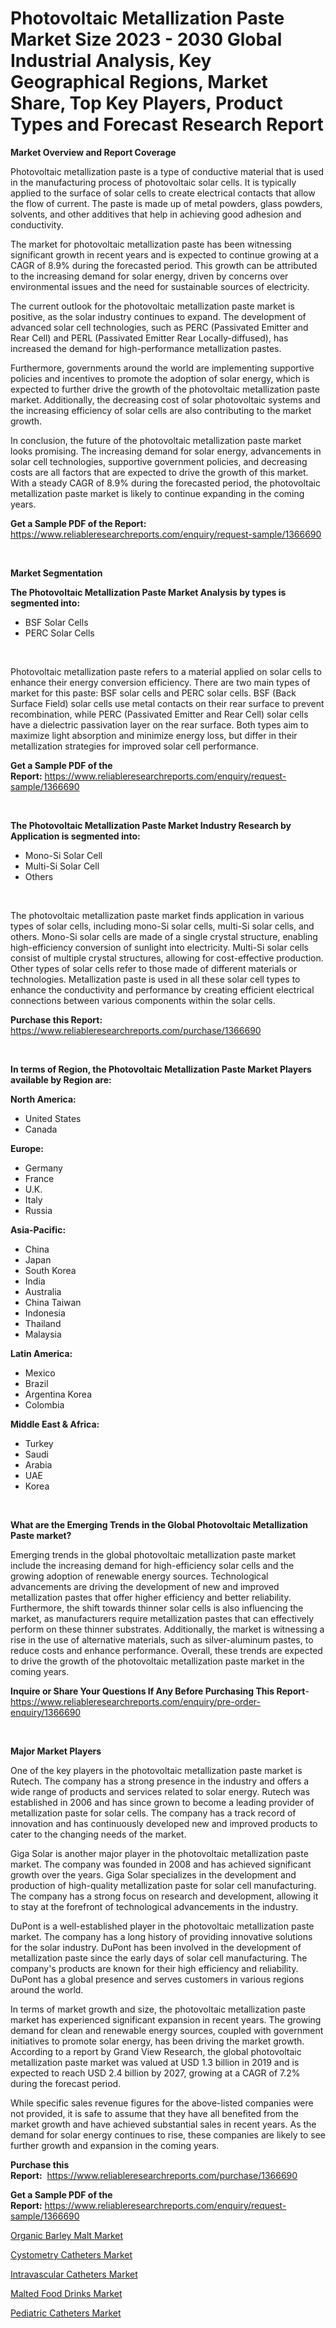 <p><h1>Photovoltaic Metallization Paste Market Size 2023 - 2030 Global Industrial Analysis, Key Geographical Regions, Market Share, Top Key Players, Product Types and Forecast Research Report</h1></p><p><strong>Market Overview and Report Coverage</strong></p>
<p><p>Photovoltaic metallization paste is a type of conductive material that is used in the manufacturing process of photovoltaic solar cells. It is typically applied to the surface of solar cells to create electrical contacts that allow the flow of current. The paste is made up of metal powders, glass powders, solvents, and other additives that help in achieving good adhesion and conductivity.</p><p>The market for photovoltaic metallization paste has been witnessing significant growth in recent years and is expected to continue growing at a CAGR of 8.9% during the forecasted period. This growth can be attributed to the increasing demand for solar energy, driven by concerns over environmental issues and the need for sustainable sources of electricity.</p><p>The current outlook for the photovoltaic metallization paste market is positive, as the solar industry continues to expand. The development of advanced solar cell technologies, such as PERC (Passivated Emitter and Rear Cell) and PERL (Passivated Emitter Rear Locally-diffused), has increased the demand for high-performance metallization pastes.</p><p>Furthermore, governments around the world are implementing supportive policies and incentives to promote the adoption of solar energy, which is expected to further drive the growth of the photovoltaic metallization paste market. Additionally, the decreasing cost of solar photovoltaic systems and the increasing efficiency of solar cells are also contributing to the market growth.</p><p>In conclusion, the future of the photovoltaic metallization paste market looks promising. The increasing demand for solar energy, advancements in solar cell technologies, supportive government policies, and decreasing costs are all factors that are expected to drive the growth of this market. With a steady CAGR of 8.9% during the forecasted period, the photovoltaic metallization paste market is likely to continue expanding in the coming years.</p></p>
<p><strong>Get a Sample PDF of the Report:</strong> <a href="https://www.reliableresearchreports.com/enquiry/request-sample/1366690">https://www.reliableresearchreports.com/enquiry/request-sample/1366690</a></p>
<p>&nbsp;</p>
<p><strong>Market Segmentation</strong></p>
<p><strong>The Photovoltaic Metallization Paste Market Analysis by types is segmented into:</strong></p>
<p><ul><li>BSF Solar Cells</li><li>PERC Solar Cells</li></ul></p>
<p>&nbsp;</p>
<p><p>Photovoltaic metallization paste refers to a material applied on solar cells to enhance their energy conversion efficiency. There are two main types of market for this paste: BSF solar cells and PERC solar cells. BSF (Back Surface Field) solar cells use metal contacts on their rear surface to prevent recombination, while PERC (Passivated Emitter and Rear Cell) solar cells have a dielectric passivation layer on the rear surface. Both types aim to maximize light absorption and minimize energy loss, but differ in their metallization strategies for improved solar cell performance.</p></p>
<p><strong>Get a Sample PDF of the Report:</strong>&nbsp;<a href="https://www.reliableresearchreports.com/enquiry/request-sample/1366690">https://www.reliableresearchreports.com/enquiry/request-sample/1366690</a></p>
<p>&nbsp;</p>
<p><strong>The Photovoltaic Metallization Paste Market Industry Research by Application is segmented into:</strong></p>
<p><ul><li>Mono-Si Solar Cell</li><li>Multi-Si Solar Cell</li><li>Others</li></ul></p>
<p>&nbsp;</p>
<p><p>The photovoltaic metallization paste market finds application in various types of solar cells, including mono-Si solar cells, multi-Si solar cells, and others. Mono-Si solar cells are made of a single crystal structure, enabling high-efficiency conversion of sunlight into electricity. Multi-Si solar cells consist of multiple crystal structures, allowing for cost-effective production. Other types of solar cells refer to those made of different materials or technologies. Metallization paste is used in all these solar cell types to enhance the conductivity and performance by creating efficient electrical connections between various components within the solar cells.</p></p>
<p><strong>Purchase this Report:</strong>&nbsp; <a href="https://www.reliableresearchreports.com/purchase/1366690">https://www.reliableresearchreports.com/purchase/1366690</a></p>
<p>&nbsp;</p>
<p><strong>In terms of Region, the Photovoltaic Metallization Paste Market Players available by Region are:</strong></p>
<p>
    <p> <strong> North America: </strong>
        <ul>
            <li>United States</li>
            <li>Canada</li>
        </ul>
        </p> 
    <p> <strong> Europe: </strong>
        <ul>
            <li>Germany</li>
            <li>France</li>
            <li>U.K.</li>
            <li>Italy</li>
            <li>Russia</li>
        </ul>
        </p> 
    <p> <strong> Asia-Pacific: </strong>
        <ul>
            <li>China</li>
            <li>Japan</li>
            <li>South Korea</li>
            <li>India</li>
            <li>Australia</li>
            <li>China Taiwan</li>
            <li>Indonesia</li>
            <li>Thailand</li>
            <li>Malaysia</li>
        </ul>
        </p> 
    <p> <strong> Latin America: </strong>
        <ul>
            <li>Mexico</li>
            <li>Brazil</li>
            <li>Argentina Korea</li>
            <li>Colombia</li>
        </ul>
        </p> 
    <p> <strong> Middle East & Africa: </strong>
        <ul>
            <li>Turkey</li>
            <li>Saudi</li>
            <li>Arabia</li>
            <li>UAE</li>
            <li>Korea</li>
        </ul>
    </p>
    </p>
<p>&nbsp;</p>
<p><strong>What are the Emerging Trends in the Global Photovoltaic Metallization Paste market?</strong></p>
<p><p>Emerging trends in the global photovoltaic metallization paste market include the increasing demand for high-efficiency solar cells and the growing adoption of renewable energy sources. Technological advancements are driving the development of new and improved metallization pastes that offer higher efficiency and better reliability. Furthermore, the shift towards thinner solar cells is also influencing the market, as manufacturers require metallization pastes that can effectively perform on these thinner substrates. Additionally, the market is witnessing a rise in the use of alternative materials, such as silver-aluminum pastes, to reduce costs and enhance performance. Overall, these trends are expected to drive the growth of the photovoltaic metallization paste market in the coming years.</p></p>
<p><strong>Inquire or Share Your Questions If Any Before Purchasing This Report</strong>- <a href="https://www.reliableresearchreports.com/enquiry/pre-order-enquiry/1366690">https://www.reliableresearchreports.com/enquiry/pre-order-enquiry/1366690</a></p>
<p>&nbsp;</p>
<p><strong>Major Market Players</strong></p>
<p><p>One of the key players in the photovoltaic metallization paste market is Rutech. The company has a strong presence in the industry and offers a wide range of products and services related to solar energy. Rutech was established in 2006 and has since grown to become a leading provider of metallization paste for solar cells. The company has a track record of innovation and has continuously developed new and improved products to cater to the changing needs of the market.</p><p>Giga Solar is another major player in the photovoltaic metallization paste market. The company was founded in 2008 and has achieved significant growth over the years. Giga Solar specializes in the development and production of high-quality metallization paste for solar cell manufacturing. The company has a strong focus on research and development, allowing it to stay at the forefront of technological advancements in the industry.</p><p>DuPont is a well-established player in the photovoltaic metallization paste market. The company has a long history of providing innovative solutions for the solar industry. DuPont has been involved in the development of metallization paste since the early days of solar cell manufacturing. The company's products are known for their high efficiency and reliability. DuPont has a global presence and serves customers in various regions around the world.</p><p>In terms of market growth and size, the photovoltaic metallization paste market has experienced significant expansion in recent years. The growing demand for clean and renewable energy sources, coupled with government initiatives to promote solar energy, has been driving the market growth. According to a report by Grand View Research, the global photovoltaic metallization paste market was valued at USD 1.3 billion in 2019 and is expected to reach USD 2.4 billion by 2027, growing at a CAGR of 7.2% during the forecast period.</p><p>While specific sales revenue figures for the above-listed companies were not provided, it is safe to assume that they have all benefited from the market growth and have achieved substantial sales in recent years. As the demand for solar energy continues to rise, these companies are likely to see further growth and expansion in the coming years.</p></p>
<p><strong>Purchase this Report:</strong>&nbsp;&nbsp;<a href="https://www.reliableresearchreports.com/purchase/1366690">https://www.reliableresearchreports.com/purchase/1366690</a></p>
<p></p>
<p><strong>Get a Sample PDF of the Report:</strong>&nbsp;<a href="https://www.reliableresearchreports.com/enquiry/request-sample/1366690">https://www.reliableresearchreports.com/enquiry/request-sample/1366690</a></p>
<p><p><a href="https://github.com/Chiragrp25/Market-Research-Report-List-1/blob/main/organic-barley-malt-market.md">Organic Barley Malt Market</a></p><p><a href="https://issuu.com/reportprime-2/docs/cystometry-catheters-market-size-2030.pptx?fr=xKAE9_zU1NQ">Cystometry Catheters Market</a></p><p><a href="https://medium.com/@emilywest91/intravascular-catheters-market-size-cagr-trends-2024-2030-558c0f81560b">Intravascular Catheters Market</a></p><p><a href="https://www.linkedin.com/pulse/malted-food-drinks-market-research-report-unlocks-analysis-7dmkc/">Malted Food Drinks Market</a></p><p><a href="https://medium.com/@joycelucas56/pediatric-catheters-market-size-cagr-trends-2024-2030-9626ce0414bf">Pediatric Catheters Market</a></p></p>